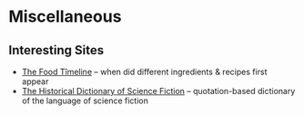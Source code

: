 # Miscellaneous

## Interesting Sites

- [The Food Tîmeline](http://Www.foodtimeline.org) – when did different ingredients & recipes first appear
- [The Historical Dictionary of Science Fiction](https://sfdictionary.com) – quotation-based dictionary of the language of science fiction
